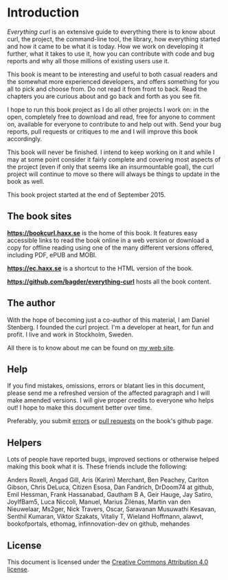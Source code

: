 # Introduction

*Everything curl* is an extensive guide to everything there is to know about
curl, the project, the command-line tool, the library, how everything started
and how it came to be what it is today. How we work on developing it further,
what it takes to use it, how you can contribute with code and bug reports and
why all those millions of existing users use it.

This book is meant to be interesting and useful to both casual readers and the
somewhat more experienced developers, and offers something for you all to pick
and choose from. Do not read it from front to back. Read the chapters you are
curious about and go back and forth as you see fit.

I hope to run this book project as I do all other projects I work on: in the
open, completely free to download and read, free for anyone to comment on,
available for everyone to contribute to and help out with. Send your bug
reports, pull requests or critiques to me and I will improve this book
accordingly.

This book will never be finished. I intend to keep working on it and while I
may at some point consider it fairly complete and covering most aspects of the
project (even if only that seems like an insurmountable goal), the curl
project will continue to move so there will always be things to update in the
book as well.

This book project started at the end of September 2015.

## The book sites

**https://bookcurl.haxx.se** is the home of this book. It features easy
accessible links to read the book online in a web version or download a copy
for offline reading using one of the many different versions offered,
including PDF, ePUB and MOBI.

**https://ec.haxx.se** is a shortcut to the HTML version of the book.

**https://github.com/bagder/everything-curl** hosts all the book content.

## The author

With the hope of becoming just a co-author of this material, I am Daniel
Stenberg. I founded the curl project. I'm a developer at heart, for fun and
profit. I live and work in Stockholm, Sweden.

All there is to know about me can be found on [my web
site](https://daniel.haxx.se/).

## Help

If you find mistakes, omissions, errors or blatant lies in this document,
please send me a refreshed version of the affected paragraph and I will make
amended versions. I will give proper credits to everyone who helps out! I hope
to make this document better over time.

Preferably, you submit
[errors](https://github.com/bagder/everything-curl/issues) or [pull
requests](https://github.com/bagder/everything-curl/pulls) on the book's
github page.

## Helpers

Lots of people have reported bugs, improved sections or otherwise helped
making this book what it is. These friends include the following:

Anders Roxell,
Angad Gill,
Aris (Karim) Merchant,
Ben Peachey,
Carlton Gibson,
Chris DeLuca,
Citizen Esosa,
Dan Fandrich,
DrDoom74 at github,
Emil Hessman,
Frank Hassanabad,
Gautham B A,
Geir Hauge,
Jay Satiro,
JoyIfBam5,
Luca Niccoli,
Manuel,
Marius Žilėnas,
Martin van den Nieuwelaar,
Ms2ger,
Nick Travers,
Oscar,
Saravanan Musuwathi Kesavan,
Senthil Kumaran,
Viktor Szakats,
Vitaliy T,
Wieland Hoffmann,
alawvt,
bookofportals,
ethomag,
infinnovation-dev on github,
mehandes

## License

This document is licensed under the [Creative Commons Attribution 4.0
license](https://creativecommons.org/licenses/by/4.0/).
